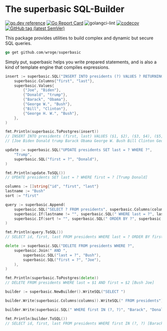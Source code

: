 # The superbasic SQL-Builder

[![go.dev reference](https://img.shields.io/badge/go.dev-reference-007d9c?logo=go&logoColor=white)](https://pkg.go.dev/github.com/wroge/superbasic)
[![Go Report Card](https://goreportcard.com/badge/github.com/wroge/superbasic)](https://goreportcard.com/report/github.com/wroge/superbasic)
![golangci-lint](https://github.com/wroge/superbasic/workflows/golangci-lint/badge.svg)
[![codecov](https://codecov.io/gh/wroge/superbasic/branch/main/graph/badge.svg?token=SBSedMOGHR)](https://codecov.io/gh/wroge/superbasic)
[![GitHub tag (latest SemVer)](https://img.shields.io/github/tag/wroge/superbasic.svg?style=social)](https://github.com/wroge/superbasic/tags)

This package provides utilities to build complex and dynamic but secure SQL queries.

```go
go get github.com/wroge/superbasic
```

Simply put, superbasic helps you write prepared statements, and is also a kind of template engine that compiles expressions.

```go
insert := superbasic.SQL("INSERT INTO presidents (?) VALUES ? RETURNING id",
	superbasic.Columns{"first", "last"},
	superbasic.Values{
		{"Joe", "Biden"},
		{"Donald", "trump"},
		{"Barack", "Obama"},
		{"George W.", "Bush"},
		{"Bill", "Clinton"},
		{"George H. W.", "Bush"},
	},
)

fmt.Println(superbasic.ToPostgres(insert))
// INSERT INTO presidents (first, last) VALUES ($1, $2), ($3, $4), ($5, $6), ($7, $8), ($9, $10), ($11, $12) RETURNING id 
// [Joe Biden Donald trump Barack Obama George W. Bush Bill Clinton George H. W. Bush]

update := superbasic.SQL("UPDATE presidents SET last = ? WHERE ?",
	"Trump",
	superbasic.SQL("first = ?", "Donald"),
)

fmt.Println(update.ToSQL())
// UPDATE presidents SET last = ? WHERE first = ? [Trump Donald]

columns := []string{"id", "first", "last"}
lastname := "Bush"
sort := "first"

query := superbasic.Append(
	superbasic.SQL("SELECT ? FROM presidents", superbasic.Columns(columns)),
	superbasic.If(lastname != "", superbasic.SQL(" WHERE last = ?", lastname)),
	superbasic.If(sort != "", superbasic.SQL(" ORDER BY ?", superbasic.SQL(sort))),
)

fmt.Println(query.ToSQL())
// SELECT id, first, last FROM presidents WHERE last = ? ORDER BY first [Bush]

delete := superbasic.SQL("DELETE FROM presidents WHERE ?",
	superbasic.Join(" AND ",
		superbasic.SQL("last = ?", "Bush"),
		superbasic.SQL("first = ?", "Joe"),
	),
)

fmt.Println(superbasic.ToPostgres(delete))
// DELETE FROM presidents WHERE last = $1 AND first = $2 [Bush Joe]

builder := superbasic.NewBuilder().WriteSQL("SELECT ")

builder.Write(superbasic.Columns(columns)).WriteSQL(" FROM presidents")

builder.Write(superbasic.SQL(" WHERE first IN (?, ?)", "Barack", "Donald"))

fmt.Println(builder.ToSQL())
// SELECT id, first, last FROM presidents WHERE first IN (?, ?) [Barack Donald]
```